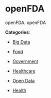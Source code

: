 # openFDA

openFDA. openFDA

**Categories**:

- [Big Data](https://github/apis-list/apis-list#big-data)

- [Food](https://github/apis-list/apis-list#food)

- [Government](https://github/apis-list/apis-list#government)

- [Healthcare](https://github/apis-list/apis-list#healthcare)

- [Open Data](https://github/apis-list/apis-list#open-data)

- [Health](https://github/apis-list/apis-list#health)



